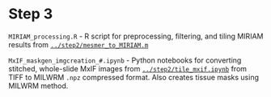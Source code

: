 # Step 3

`MIRIAM_processing.R` - R script for preprocessing, filtering, and tiling MIRIAM results from [`../step2/mesmer_to_MIRIAM.m`](../step2/mesmer_to_MIRIAM.m)

`MxIF_maskgen_imgcreation_#.ipynb` - Python notebooks for converting stitched, whole-slide MxIF images from [`../step2/tile_mxif.ipynb`](../step2/tile_mxif.ipynb) from TIFF to MILWRM `.npz` compressed format. Also creates tissue masks using MILWRM method.
